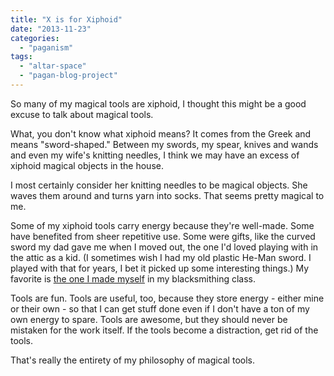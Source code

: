 ```yaml
---
title: "X is for Xiphoid"
date: "2013-11-23"
categories: 
  - "paganism"
tags: 
  - "altar-space"
  - "pagan-blog-project"
---
```


So many of my magical tools are xiphoid, I thought this might be a good excuse to talk about magical tools.

What, you don't know what xiphoid means? It comes from the Greek and means "sword-shaped." Between my swords, my spear, knives and wands and even my wife's knitting needles, I think we may have an excess of xiphoid magical objects in the house.

I most certainly consider her knitting needles to be magical objects. She waves them around and turns yarn into socks. That seems pretty magical to me.

Some of my xiphoid tools carry energy because they're well-made. Some have benefited from sheer repetitive use. Some were gifts, like the curved sword my dad gave me when I moved out, the one I'd loved playing with in the attic as a kid. (I sometimes wish I had my old plastic He-Man sword. I played with that for years, I bet it picked up some interesting things.) My favorite is [the one I made myself](http://jackadreams.info/2011/03/12/cutting-room-floor/ "Cutting Room Floor") in my blacksmithing class.

Tools are fun. Tools are useful, too, because they store energy - either mine or their own - so that I can get stuff done even if I don't have a ton of my own energy to spare. Tools are awesome, but they should never be mistaken for the work itself. If the tools become a distraction, get rid of the tools.

That's really the entirety of my philosophy of magical tools.
